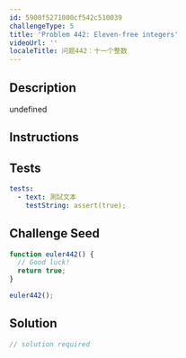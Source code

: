 ```yaml
---
id: 5900f5271000cf542c510039
challengeType: 5
title: 'Problem 442: Eleven-free integers'
videoUrl: ''
localeTitle: 问题442：十一个整数
---
```


## Description
undefined

## Instructions
<section id="instructions">
</section>

## Tests
<section id='tests'>

```yml
tests:
  - text: 測試文本
    testString: assert(true);

```

</section>

## Challenge Seed
<section id='challengeSeed'>

<div id='js-seed'>

```js
function euler442() {
  // Good luck!
  return true;
}

euler442();

```

</div>



</section>

## Solution
<section id='solution'>

```js
// solution required
```
</section>
